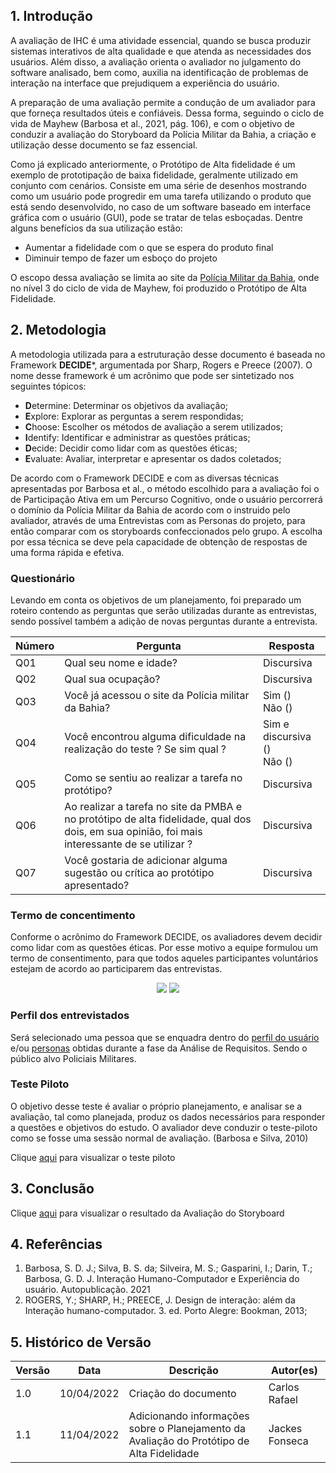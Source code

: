 ## 1. Introdução

A avaliação de IHC é uma atividade essencial, quando se busca produzir sistemas interativos de alta qualidade e que atenda as necessidades dos usuários. Além disso, a avaliação orienta o avaliador no julgamento do software analisado, bem como, auxilia na identificação de problemas de interação na interface que prejudiquem a experiência do usuário.

A preparação de uma avaliação permite a condução de um avaliador para que forneça resultados úteis e confiáveis. Dessa forma, seguindo o ciclo de vida de Mayhew (Barbosa et al., 2021, pág. 106), e com o objetivo de conduzir a avaliação do Storyboard da Polícia Militar da Bahia, a criação e utilização desse documento se faz essencial.

Como já explicado anteriormente, o Protótipo de Alta fidelidade é um exemplo de prototipação de baixa fidelidade, geralmente utilizado em conjunto com cenários. Consiste em uma série de desenhos mostrando como um usuário pode progredir em uma tarefa utilizando o produto que está sendo desenvolvido, no caso de um software baseado em interface gráfica com o usuário (GUI), pode se tratar de telas esboçadas. Dentre alguns benefícios da sua utilização estão:

- Aumentar a fidelidade com o que se espera do produto final
- Diminuir tempo de fazer um esboço do projeto

O escopo dessa avaliação se limita ao site da [Polícia Militar da Bahia](../../index.md), onde no nível 3 do ciclo de vida de Mayhew, foi produzido o Protótipo de Alta Fidelidade.

## 2. Metodologia

A metodologia utilizada para a estruturação desse documento é baseada no Framework **DECIDE***, argumentada por Sharp, Rogers e Preece (2007). O nome desse framework é um acrônimo que pode ser sintetizado nos seguintes tópicos:

- **D**etermine: Determinar os objetivos da avaliação;
- **E**xplore: Explorar as perguntas a serem respondidas;
- **C**hoose: Escolher os métodos de avaliação a serem utilizados;
- **I**dentify: Identificar e administrar as questões práticas;
- **D**ecide: Decidir como lidar com as questões éticas;
- **E**valuate: Avaliar, interpretar e apresentar os dados coletados;
 
De acordo com o Framework DECIDE e com as diversas técnicas apresentadas por Barbosa et al., o método escolhido para a avaliação foi o de Participação Ativa em um Percurso Cognitivo, onde o usuário percorrerá o domínio da Polícia Militar da Bahia de acordo com o instruido pelo avaliador, através de uma Entrevistas com as Personas do projeto, para então comparar com os storyboards confeccionados pelo grupo. A escolha por essa técnica se deve pela capacidade de obtenção de respostas de uma forma rápida e efetiva.

### Questionário

Levando em conta os objetivos de um planejamento, foi preparado um roteiro contendo as perguntas que serão utilizadas durante as entrevistas, sendo possível também a adição de novas perguntas durante a entrevista.

| Número |            Pergunta            | Resposta |
|--------|--------------------------------|--------------|
| Q01    | Qual seu nome e idade?         | Discursiva   |
| Q02    | Qual sua ocupação?             | Discursiva   |
| Q03    | Você já acessou o site da Polícia militar da Bahia? | Sim () <br> Não () |
| Q04    | Você encontrou alguma dificuldade na realização do teste ? Se sim qual ? | Sim e discursiva () <br> Não ()|
| Q05    | Como se sentiu ao realizar a tarefa no protótipo? | Discursiva |
| Q06    | Ao realizar a tarefa no site da PMBA e no protótipo de alta fidelidade, qual dos dois, em sua opinião, foi mais interessante de se utilizar ? | Discursiva |
| Q07    | Você gostaria de adicionar alguma sugestão ou crítica ao protótipo apresentado? | Discursiva |

### Termo de concentimento

Conforme o acrônimo do Framework DECIDE, os avaliadores devem decidir como lidar com as questões éticas. Por esse motivo a equipe formulou um termo de consentimento, para que todos aqueles participantes voluntários estejam de acordo ao participarem das entrevistas.

<center>
    <img src="https://user-images.githubusercontent.com/53023400/158609179-2d4c4958-f874-48be-83f9-f74d7ed4be2e.jpg"> 
    <img src="https://user-images.githubusercontent.com/53023400/158609487-720ab906-1837-4595-8e6e-88a68fe9d384.jpg">
</center>

### Perfil dos entrevistados

Será selecionado uma pessoa que se enquadra dentro do [perfil do usuário](../../analise_requisitos/contexto_uso/perfil_usuario.md) e/ou [personas](../../analise_requisitos/contexto_uso/personas.md) obtidas durante a fase da Análise de Requisitos. Sendo o público alvo Policiais Militares.

### Teste Piloto

O objetivo desse teste é avaliar o próprio planejamento, e analisar se a avaliação, tal como planejada, produz os dados necessários para responder a questões e objetivos do estudo. O avaliador deve conduzir o teste-piloto como se fosse uma sessão normal de avaliação. (Barbosa e Silva, 2010)

Clique [aqui]() para visualizar o teste piloto

## 3. Conclusão

Clique [aqui]() para visualizar o resultado da Avaliação do Storyboard


## 4. Referências

1. Barbosa, S. D. J.; Silva, B. S. da; Silveira, M. S.; Gasparini, I.; Darin, T.; Barbosa, G. D. J. Interação Humano-Computador e Experiência do usuário. Autopublicação. 2021
2. ROGERS, Y.; SHARP, H.; PREECE, J. Design de interação: além da Interação humano-computador. 3. ed. Porto Alegre: Bookman, 2013;

## 5. Histórico de Versão

| Versão |  Data  |        Descrição        |     Autor(es)     | 
|--------|--------|-------------------------|-------------------|
| 1.0    | 10/04/2022| Criação do documento    | Carlos Rafael       |
| 1.1    | 11/04/2022 | Adicionando informações sobre o Planejamento da Avaliação do Protótipo de Alta Fidelidade | Jackes Fonseca |
